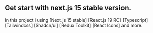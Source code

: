 ## Get start with next.js 15 stable version.

In this project i using 
[Next.js 15 stable] 
[React.js 19 RC] 
[Typescript]
[Tailwindcss]
[Shadcn/ui]
[Redux Toolkit]
[React Icons]
and more.